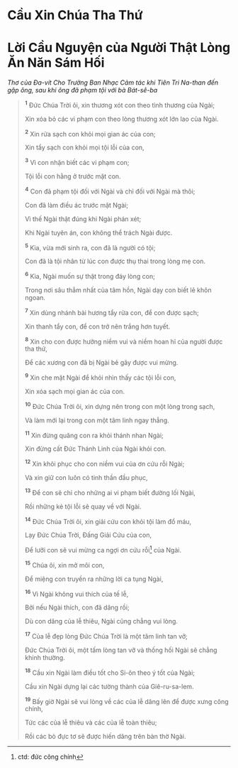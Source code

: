 # Cầu Xin Chúa Tha Thứ

# Lời Cầu Nguyện của Người Thật Lòng Ăn Năn Sám Hối

_Thơ của Ða-vít Cho Trưởng Ban Nhạc Cảm tác khi Tiên Tri Na-than đến gặp ông, sau khi ông đã phạm tội với bà Bát-sê-ba_

> <sup><b>1</b></sup> Ðức Chúa Trời ôi, xin thương xót con theo tình thương của Ngài;
>
> Xin xóa bỏ các vi phạm con theo lòng thương xót lớn lao của Ngài.
>
> <sup><b>2</b></sup> Xin rửa sạch con khỏi mọi gian ác của con;
>
> Xin tẩy sạch con khỏi mọi tội lỗi của con,
>
> <sup><b>3</b></sup> Vì con nhận biết các vi phạm con;
>
> Tội lỗi con hằng ở trước mặt con.
>
> <sup><b>4</b></sup> Con đã phạm tội đối với Ngài và chỉ đối với Ngài mà thôi;
>
> Con đã làm điều ác trước mặt Ngài;
>
> Vì thế Ngài thật đúng khi Ngài phán xét;
>
> Khi Ngài tuyên án, con không thể trách Ngài được.
>
> <sup><b>5</b></sup> Kìa, vừa mới sinh ra, con đã là người có tội;
>
> Con đã là tội nhân từ lúc con được thụ thai trong lòng mẹ con.
>
> <sup><b>6</b></sup> Kìa, Ngài muốn sự thật trong đáy lòng con;
>
> Trong nơi sâu thẳm nhất của tâm hồn, Ngài dạy con biết lẽ khôn ngoan.
>
> <sup><b>7</b></sup> Xin dùng nhánh bài hương tẩy rửa con, để con được sạch;
>
> Xin thanh tẩy con, để con trở nên trắng hơn tuyết.
>
> <sup><b>8</b></sup> Xin cho con được hưởng niềm vui và niềm hoan hỉ của người được tha thứ,
>
> Ðể các xương con đã bị Ngài bẻ gãy được vui mừng.
>
> <sup><b>9</b></sup> Xin che mặt Ngài để khỏi nhìn thấy các tội lỗi con,
>
> Xin xóa sạch mọi gian ác của con.
>
> <sup><b>10</b></sup> Ðức Chúa Trời ôi, xin dựng nên trong con một lòng trong sạch,
>
> Và làm mới lại trong con một tâm linh ngay thẳng.
>
> <sup><b>11</b></sup> Xin đừng quăng con ra khỏi thánh nhan Ngài;
>
> Xin đừng cất Ðức Thánh Linh của Ngài khỏi con.
>
> <sup><b>12</b></sup> Xin khôi phục cho con niềm vui của ơn cứu rỗi Ngài;
>
> Và xin giữ con luôn có tinh thần đầu phục,
>
> <sup><b>13</b></sup> Ðể con sẽ chỉ cho những ai vi phạm biết đường lối Ngài,
>
> Rồi những kẻ tội lỗi sẽ quay về với Ngài.
>
> <sup><b>14</b></sup> Ðức Chúa Trời ôi, xin giải cứu con khỏi tội làm đổ máu,
>
> Lạy Ðức Chúa Trời, Ðấng Giải Cứu của con,
>
> Ðể lưỡi con sẽ vui mừng ca ngợi ơn cứu rỗi[^1-c998fa31-7328-4b2e-b1ea-25c7d05b329c] của Ngài.
>
> <sup><b>15</b></sup> Chúa ôi, xin mở môi con,
>
> Ðể miệng con truyền ra những lời ca tụng Ngài,
>
> <sup><b>16</b></sup> Vì Ngài không vui thích của tế lễ,
>
> Bởi nếu Ngài thích, con đã dâng rồi;
>
> Dù con dâng của lễ thiêu, Ngài cũng chẳng vui lòng.
>
> <sup><b>17</b></sup> Của lễ đẹp lòng Ðức Chúa Trời là một tâm linh tan vỡ;
>
> Ðức Chúa Trời ôi, một tấm lòng tan vỡ và thống hối Ngài sẽ chẳng khinh thường.
>
> <sup><b>18</b></sup> Cầu xin Ngài làm điều tốt cho Si-ôn theo ý tốt của Ngài;
>
> Cầu xin Ngài dựng lại các tường thành của Giê-ru-sa-lem.
>
> <sup><b>19</b></sup> Bấy giờ Ngài sẽ vui lòng về các của lễ dâng lên để được xưng công chính,
>
> Tức các của lễ thiêu và các của lễ toàn thiêu;
>
> Rồi các bò đực tơ sẽ được hiến dâng trên bàn thờ Ngài.

[^1-c998fa31-7328-4b2e-b1ea-25c7d05b329c]: ctd: đức công chính

